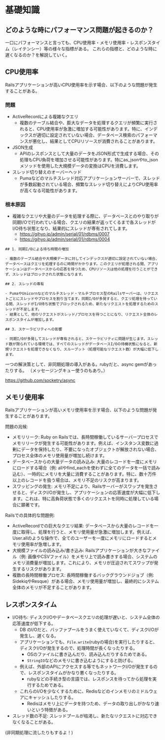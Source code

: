 # 基礎知識
## どのような時にパフォーマンス問題が起きるのか？
一口にパフォーマンスと言っても、CPU使用率・メモリ使用率・レスポンスタイム（レイテンシー）等の様々な指標がある。
これらの指標と、どのような時に遅くなるのか？を解説していく。

## CPU使用率
Railsアプリケーションが高いCPU使用率を示す場合、以下のような問題が発生することがある。

### 問題

- ActiveRecordによる複雑なクエリ
  - 複数のテーブル結合や、膨大なデータを処理するクエリが頻繁に実行されると、CPU使用率が急激に増加する可能性があります。特に、インデックスが適切に設定されていない場合、データベース検索のパフォーマンスが悪化し、結果としてCPUリソースが消費されることがあります。
- JSON生成
  - APIのレスポンスとして大量のデータをJSON形式で生成する場合、その処理もCPU負荷を増加させる可能性があります。特にas_jsonやto_jsonメソッドを使用した大規模データの変換はCPUを消費します。
- スレッド切り替えのオーバーヘッド
  - Pumaなどのマルチスレッド対応アプリケーションサーバーで、スレッドが多数起動されている場合、頻繁なスレッド切り替えによりCPU使用率が高くなる可能性があります。

### 根本原因
- 複雑なクエリや大量のデータを処理する際に、データベースとのやり取りが同期I/Oで行われている場合、クエリの結果が返ってくるまで各スレッドがI/O待ち状態となり、結果的にスレッドが専有されてします。
  - https://gihyo.jp/admin/serial/01/rdbms/0007
  - https://gihyo.jp/admin/serial/01/rdbms/0004

```
## 1. 同期I/Oによる待ち時間の増加

- 複数のテーブル結合や大規模データに対してインデックスが適切に設定されていない場合、データベースはクエリを処理するのに時間がかかります。このクエリが処理される間、アプリケーションはデータベースからの応答を待つため、CPUリソースは他の処理を行うことができず、スレッドはブロックされた状態になります。

## 2. スレッドの専有

- PumaやUnicornなどのマルチスレッド・マルチプロセス型のRailsサーバーは、リクエストごとにスレッドやプロセスを割り当てます。同期I/Oが多発すると、クエリ処理を待っている間、スレッドがI/O待ち状態でブロックされるため、新たなリクエストを処理するためのスレッドが不足します。
- 結果として、他のリクエストがスレッド/プロセスを待つことになり、リクエスト全体のレスポンスタイムが増加します。

## 3. スケーラビリティへの影響

- 同期I/Oが多発してスレッドが専有されると、スケーラビリティに問題が生じます。スレッド数が限られている環境では、すべてのスレッドがデータベースI/Oの待機状態になると、新規リクエストを処理できなくなり、スループット（処理可能なリクエスト数）が大幅に低下します。
```

一つの解決策として、非同期処理の導入がある。rubyだと、async gemがあったりする。
（メッセージングキュー使うのもあり。）

https://github.com/socketry/async

## メモリ使用率
Railsアプリケーションが高いメモリ使用率を示す場合、以下のような問題が発生することがあります。

問題の兆候:

- メモリリーク: Ruby on Railsでは、長時間稼働しているサーバープロセスでメモリリークが発生する可能性があります。例えば、インスタンス変数に過剰にデータを保持したり、不要になったオブジェクトが解放されない場合、プロセス全体のメモリ使用量が増加し続けます。
- データベースからの大量データの読み込み: 大量のレコードを一度にメモリにロードする場合（例: allやfind_eachを使わずに全てのデータを一括で読み込む）、一時的にメモリを大量に消費することがあります。特に、数十万件以上のレコードを扱う場合は、メモリ不足のリスクが高まります。
- スワッピングの発生: メモリ不足により、Railsサーバーがスワップを発生させると、ディスクI/Oが発生し、アプリケーションの応答速度が大幅に低下します。これは、特に高負荷状態で多くのリクエストを同時に処理している場合に顕著です。

Railsでの具体的な問題例:

- ActiveRecordでの巨大なクエリ結果: データベースから大量のレコードを一度に取得し、処理を行うと、メモリ使用量が急激に増加します。例えば、User.allのような操作で、全てのユーザーを一度にメモリにロードするとメモリ使用率が急増します。
- 大規模ファイルの読み込み/書き込み: Railsアプリケーションが大きなファイル（例: 画像やCSVファイル）をメモリ上で読み書きする場合、システムのメモリ消費量が増加します。これにより、メモリが圧迫されてスワップが発生するリスクがあります。
- 複数の長時間稼働プロセス: 長時間稼働するバックグラウンドジョブ（例: SidekiqやResque）がある場合、メモリ使用量が増加し、最終的にシステム全体のメモリが不足することがあります。

## レスポンスタイム
- I/O待ち: ディスクI/Oやデータベースクエリの処理が遅いと、システム全体の応答速度が低下する。
  - DB のI/Oだと、バッファプールをうまく使えていなくて、ディスクI/Oが発生し、遅くなる。
  - アプリケーションでも、`File.write`(rubyの場合)を実行したりすると、ディスクI/Oが発生するので、処理時間が長くなったりする。
    - OSのファイルに書き込んだり、読み込んだりするためである。
    - `StringIO`などのメモリに書き込むようにすると防げる。
  - 例えば、外部のAPIにアクセスする等でもネットワークI/Oが発生するので、レスポンスタイムがかなり悪くなったりする。
    - rubyなどの手続き型の言語では、レスポンスを待ってから処理を実行するためである。
  - これらのI/Oを少なくするために、Redisなどのインメモリのミドルウェアにキャッシュしたりする。
    - Redisはメモリ上にデータを持つため、データの取り出しがかなり速いという特徴がある。
- スレッド数の不足: スレッドプールが枯渇し、新たなリクエストに対応できなくなることがある。

(非同期処理に流したりもするよ！)
